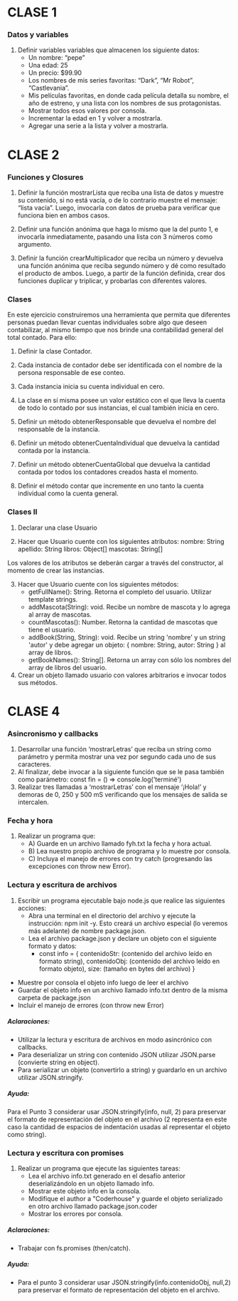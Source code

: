 # CLASE 1

### Datos y variables

1. Definir variables variables que almacenen los siguiente datos:
    - Un nombre: “pepe”
    - Una edad: 25
    - Un precio: $99.90
    - Los nombres de mis series favoritas: “Dark”, “Mr Robot”, “Castlevania”.
    - Mis películas favoritas, en donde cada película detalla su nombre, el año de estreno, y una lista con los nombres de sus protagonistas.
    - Mostrar todos esos valores por consola.
    - Incrementar la edad en 1 y volver a mostrarla.
    - Agregar una serie a la lista y volver a mostrarla.

# CLASE 2

### Funciones y Closures

1. Definir la función mostrarLista que reciba una lista de datos y muestre su contenido, si no está vacía, o de lo contrario muestre el mensaje: “lista vacía”. Luego, invocarla con datos de prueba para verificar que funciona bien en ambos casos.

2. Definir una función anónima que haga lo mismo que la del punto 1, e invocarla inmediatamente, pasando una lista con 3 números como argumento.

3. Definir la función crearMultiplicador que reciba un número y devuelva una función anónima que reciba segundo número y dé como resultado el producto de ambos. Luego, a partir de la función definida, crear dos funciones duplicar y triplicar, y probarlas con diferentes valores.

### Clases

En este ejercicio construiremos una herramienta que permita que diferentes personas puedan llevar cuentas individuales sobre algo que deseen contabilizar, al mismo tiempo que nos brinde una contabilidad general del total contado. Para ello:

1. Definir la clase Contador.

2. Cada instancia de contador debe ser identificada con el nombre de la persona responsable de ese conteo.

3. Cada instancia inicia su cuenta individual en cero.

4. La clase en sí misma posee un valor estático con el que lleva la cuenta de todo lo contado por sus instancias, el cual también inicia en cero.

5. Definir un método obtenerResponsable que devuelva el nombre del responsable de la instancia.

6. Definir un método obtenerCuentaIndividual que devuelva la cantidad contada por la instancia.

7. Definir un método obtenerCuentaGlobal que devuelva la cantidad contada por todos los contadores creados hasta el momento.

8. Definir el método contar que incremente en uno tanto la cuenta individual como la cuenta general.

### Clases II

1. Declarar una clase Usuario

2. Hacer que Usuario cuente con los siguientes atributos:
   nombre: String
   apellido: String
   libros: Object[]
   mascotas: String[]

Los valores de los atributos se deberán cargar a través del constructor, al momento de crear las instancias.

3. Hacer que Usuario cuente con los siguientes métodos:
    - getFullName(): String. Retorna el completo del usuario. Utilizar template strings.
    - addMascota(String): void. Recibe un nombre de mascota y lo agrega al array de mascotas.
    - countMascotas(): Number. Retorna la cantidad de mascotas que tiene el usuario.
    - addBook(String, String): void. Recibe un string 'nombre' y un string 'autor' y debe agregar un objeto: { nombre: String, autor: String } al array de libros.
    - getBookNames(): String[]. Retorna un array con sólo los nombres del array de libros del usuario.
4. Crear un objeto llamado usuario con valores arbitrarios e invocar todos sus métodos.

# CLASE 4

### Asincronismo y callbacks

1. Desarrollar una función ‘mostrarLetras’ que reciba un string como parámetro y permita mostrar una vez por segundo cada uno de sus caracteres.
2. Al finalizar, debe invocar a la siguiente función que se le pasa también como parámetro: const fin = () => console.log('terminé')
3. Realizar tres llamadas a ‘mostrarLetras’ con el mensaje ‘¡Hola!’ y demoras de 0, 250 y 500 mS verificando que los mensajes de salida se intercalen.

### Fecha y hora

1. Realizar un programa que:
    - A) Guarde en un archivo llamado fyh.txt la fecha y hora actual.
    - B) Lea nuestro propio archivo de programa y lo muestre por consola.
    - C) Incluya el manejo de errores con try catch (progresando las excepciones con throw new Error).

### Lectura y escritura de archivos

1. Escribir un programa ejecutable bajo node.js que realice las siguientes acciones:
    - Abra una terminal en el directorio del archivo y ejecute la instrucción: npm init -y. Esto creará un archivo especial (lo veremos más adelante) de nombre package.json.
    - Lea el archivo package.json y declare un objeto con el siguiente formato y datos:
        - const info = {
          contenidoStr: (contenido del archivo leído en formato string),
          contenidoObj: (contenido del archivo leído en formato objeto),
          size: (tamaño en bytes del archivo)
          }

-   Muestre por consola el objeto info luego de leer el archivo
-   Guardar el objeto info en un archivo llamado info.txt dentro de la misma carpeta de package.json
-   Incluir el manejo de errores (con throw new Error)

##### Aclaraciones:

-   Utilizar la lectura y escritura de archivos en modo asincrónico con callbacks.
-   Para deserializar un string con contenido JSON utilizar JSON.parse (convierte string en object).
-   Para serializar un objeto (convertirlo a string) y guardarlo en un archivo utilizar JSON.stringify.

##### Ayuda:

Para el Punto 3 considerar usar JSON.stringify(info, null, 2) para preservar el formato de representación del objeto en el archivo (2 representa en este caso la cantidad de espacios de indentación usadas al representar el objeto como string).

### Lectura y escritura con promises

1. Realizar un programa que ejecute las siguientes tareas:
    - Lea el archivo info.txt generado en el desafío anterior deserializándolo en un objeto llamado info.
    - Mostrar este objeto info en la consola.
    - Modifique el author a "Coderhouse" y guarde el objeto serializado en otro archivo llamado package.json.coder
    - Mostrar los errores por consola.

##### Aclaraciones:

-   Trabajar con fs.promises (then/catch).

##### Ayuda:

-   Para el punto 3 considerar usar JSON.stringify(info.contenidoObj, null,2) para preservar el formato de representación del objeto en el archivo.
